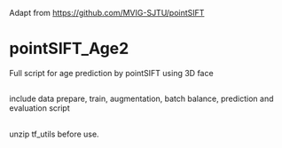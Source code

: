 Adapt from https://github.com/MVIG-SJTU/pointSIFT
# pointSIFT_Age2
Full script for age prediction by pointSIFT using 3D face

##
include data prepare, train, augmentation, batch balance, prediction and evaluation script

##
unzip tf_utils before use.
